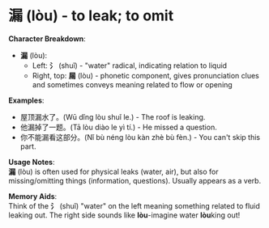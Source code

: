 # **漏 (lòu) - to leak; to omit**

**Character Breakdown**:  
- **漏** (lòu):
  - Left: **氵** (shuǐ) - "water" radical, indicating relation to liquid
  - Right, top: **屚** (lòu) - phonetic component, gives pronunciation clues and sometimes conveys meaning related to flow or opening

**Examples**:  
- 屋顶漏水了。(Wū dǐng lòu shuǐ le.) - The roof is leaking.  
- 他漏掉了一题。(Tā lòu diào le yì tí.) - He missed a question.  
- 你不能漏看这部分。(Nǐ bù néng lòu kàn zhè bù fèn.) - You can't skip this part.

**Usage Notes**:  
**漏** (lòu) is often used for physical leaks (water, air), but also for missing/omitting things (information, questions). Usually appears as a verb.

**Memory Aids**:  
Think of the **氵** (shuǐ) "water" on the left meaning something related to fluid leaking out. The right side sounds like **lòu**-imagine water **lòu**king out!